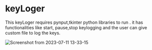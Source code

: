 # keyLoger

This keyLoger requires pynput,tkinter python libraries  to  run . it has functionalities like start, pause,stop keylogging and the user can give custom file to log the keys.


![Screenshot from 2023-07-11 13-33-15](https://github.com/indu134/keyLoger/assets/66687574/b9149bad-4d57-41b8-b1f6-193b403554ae)

